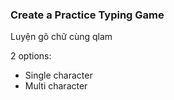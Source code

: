 ### Create a Practice Typing Game
Luyện gõ chữ cùng qlam

2 options:
- Single character
- Multi character
